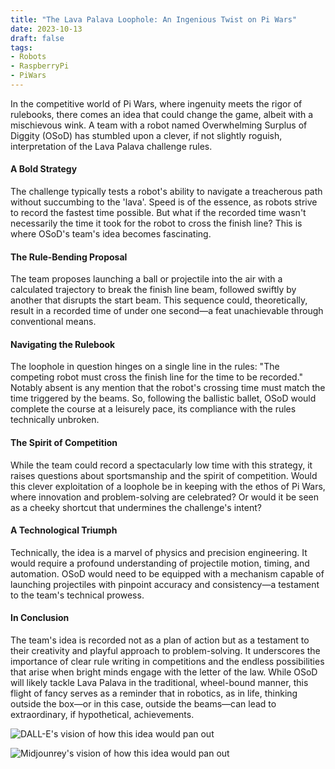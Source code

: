 ```yaml
---
title: "The Lava Palava Loophole: An Ingenious Twist on Pi Wars"
date: 2023-10-13
draft: false
tags:
- Robots
- RaspberryPi
- PiWars
---
```


In the competitive world of Pi Wars, where ingenuity meets the rigor of rulebooks, there comes an idea that could change the game, albeit with a mischievous wink. A team with a robot named Overwhelming Surplus of Diggity (OSoD) has stumbled upon a clever, if not slightly roguish, interpretation of the Lava Palava challenge rules.

#### A Bold Strategy
The challenge typically tests a robot's ability to navigate a treacherous path without succumbing to the 'lava'. Speed is of the essence, as robots strive to record the fastest time possible. But what if the recorded time wasn't necessarily the time it took for the robot to cross the finish line? This is where OSoD's team's idea becomes fascinating.

#### The Rule-Bending Proposal
The team proposes launching a ball or projectile into the air with a calculated trajectory to break the finish line beam, followed swiftly by another that disrupts the start beam. This sequence could, theoretically, result in a recorded time of under one second—a feat unachievable through conventional means.

#### Navigating the Rulebook
The loophole in question hinges on a single line in the rules: "The competing robot must cross the finish line for the time to be recorded." Notably absent is any mention that the robot's crossing time must match the time triggered by the beams. So, following the ballistic ballet, OSoD would complete the course at a leisurely pace, its compliance with the rules technically unbroken.

#### The Spirit of Competition
While the team could record a spectacularly low time with this strategy, it raises questions about sportsmanship and the spirit of competition. Would this clever exploitation of a loophole be in keeping with the ethos of Pi Wars, where innovation and problem-solving are celebrated? Or would it be seen as a cheeky shortcut that undermines the challenge's intent?

#### A Technological Triumph
Technically, the idea is a marvel of physics and precision engineering. It would require a profound understanding of projectile motion, timing, and automation. OSoD would need to be equipped with a mechanism capable of launching projectiles with pinpoint accuracy and consistency—a testament to the team's technical prowess.

#### In Conclusion
The team's idea is recorded not as a plan of action but as a testament to their creativity and playful approach to problem-solving. It underscores the importance of clear rule writing in competitions and the endless possibilities that arise when bright minds engage with the letter of the law. While OSoD will likely tackle Lava Palava in the traditional, wheel-bound manner, this flight of fancy serves as a reminder that in robotics, as in life, thinking outside the box—or in this case, outside the beams—can lead to extraordinary, if hypothetical, achievements.

![DALL-E's vision of how this idea would pan out](DALL-E_Create_an_image_of_a_small_sophisticated_robot_on_a_narrow_track_surrounded_by_walls_The_robot_is_equipped_with_a_cannon-like_device_on_top_shootin.png "DALL-E's vision of how this idea would pan out")

![Midjounrey's vision of how this idea would pan out](mark_m_Create_an_image_of_a_small_sophisticated_robot_on_a_nar_b8062623-a98b-4fcb-8896-a963d6bb0b1a.png "Midjounrey's vision of how this idea would pan out")